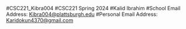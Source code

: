 #CSC221_Kibra004
#CSC221 Spring 2024
#Kalid Ibrahim
#School Email Address: Kibra004@plattsburgh.edu
#Personal Email Address: Karidokun4370@gmail.com
